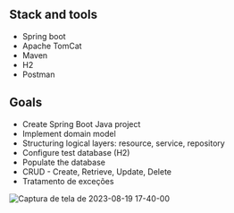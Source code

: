 ## Stack and tools
* Spring boot
* Apache TomCat
* Maven
* H2
* Postman

## Goals
* Create Spring Boot Java project
* Implement domain model
* Structuring logical layers: resource, service, repository
* Configure test database (H2)
* Populate the database
* CRUD - Create, Retrieve, Update, Delete
* Tratamento de exceções


![Captura de tela de 2023-08-19 17-40-00](https://github.com/Robertatlima/web-services_with_springboot3/assets/80784099/9c39000d-3f72-47cb-a6a9-61bdacf1d69f)
